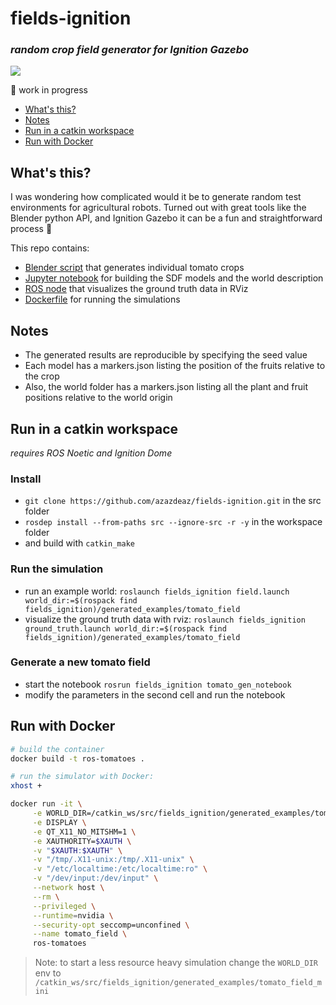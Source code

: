 # fields-ignition 
### *random crop field generator for Ignition Gazebo*

![](images/demo.gif)

:construction: work in progress

 - [What's this?](#whats-this)
 - [Notes](#notes)
 - [Run in a catkin workspace](#run-in-a-catkin-workspace)
 - [Run with Docker](#run-with-docker)

## What's this?
I was wondering how complicated would it be to generate random test environments for agricultural robots. Turned out with great tools like the Blender python API, and Ignition Gazebo it can be a fun and straightforward process :tada:

This repo contains:
 - [Blender script](fields_ignition/blender/tomato_gen.py) that generates individual tomato crops
 - [Jupyter notebook](fields_ignition/scripts/tomato_gen.ipynb) for building the SDF models and the world description
 - [ROS node](fields_ignition/scripts/ground_truth.py) that visualizes the ground truth data in RViz
 - [Dockerfile](Dockerfile) for running the simulations

## Notes
 - The generated results are reproducible by specifying the seed value
 - Each model has a markers.json listing the position of the fruits relative to the crop
 - Also, the world folder has a markers.json listing all the plant and fruit positions relative to the world origin

## Run in a catkin workspace
*requires ROS Noetic and Ignition Dome*

### Install
 - `git clone https://github.com/azazdeaz/fields-ignition.git` in the src folder
 - `rosdep install --from-paths src --ignore-src -r -y` in the workspace folder
 -  and build with `catkin_make`

### Run the simulation
 - run an example world: `roslaunch fields_ignition field.launch world_dir:=$(rospack find fields_ignition)/generated_examples/tomato_field`
 - visualize the ground truth data with rviz: `roslaunch fields_ignition ground_truth.launch world_dir:=$(rospack find fields_ignition)/generated_examples/tomato_field`
  
### Generate a new tomato field
 - start the notebook `rosrun fields_ignition tomato_gen_notebook`
 - modify the parameters in the second cell and run the notebook

 
## Run with Docker
```bash
# build the container
docker build -t ros-tomatoes .
```

```bash
# run the simulator with Docker:
xhost +

docker run -it \
     -e WORLD_DIR=/catkin_ws/src/fields_ignition/generated_examples/tomato_field \
     -e DISPLAY \
     -e QT_X11_NO_MITSHM=1 \
     -e XAUTHORITY=$XAUTH \
     -v "$XAUTH:$XAUTH" \
     -v "/tmp/.X11-unix:/tmp/.X11-unix" \
     -v "/etc/localtime:/etc/localtime:ro" \
     -v "/dev/input:/dev/input" \
     --network host \
     --rm \
     --privileged \
     --runtime=nvidia \
     --security-opt seccomp=unconfined \
     --name tomato_field \
     ros-tomatoes
```
> Note: to start a less resource heavy simulation change the `WORLD_DIR` env to `/catkin_ws/src/fields_ignition/generated_examples/tomato_field_mini` 
